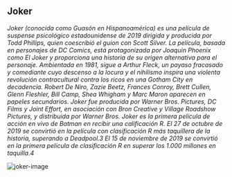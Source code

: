 ## Joker

_Joker (conocida como Guasón en Hispanoamérica) es una película de suspense psicológico estadounidense de 2019 dirigida y producida por Todd Phillips, quien coescribió el guion con Scott Silver. La película, basada en personajes de DC Comics, está protagonizada por Joaquin Phoenix como El Joker y proporciona una historia de su origen alternativa para el personaje. Ambientada en 1981, sigue a Arthur Fleck, un payaso fracasado y comediante cuyo descenso a la locura y el nihilismo inspira una violenta revolución contracultural contra los ricos en una Gotham City en decadencia. Robert De Niro, Zazie Beetz, Frances Conroy, Brett Cullen, Glenn Fleshler, Bill Camp, Shea Whigham y Marc Maron aparecen en papeles secundarios. Joker fue producida por Warner Bros. Pictures, DC Films y Joint Effort, en asociación con Bron Creative y Village Roadshow Pictures, y distribuida por Warner Bros. Joker es la primera película de acción en vivo de Batman en recibir una calificación R. El 27 de octubre de 2019 se convirtió en la película con clasificación R más taquillera de la historia, 
superando a Deadpool.3​ El 15 de noviembre de 2019 se convirtió en la primera película de clasificación R en superar los 1.000 millones en taquilla.4​_

![joker-image](https://upload.wikimedia.org/wikipedia/commons/e/e8/The_Joker_at_Wax_Museum_Plus.jpg)
